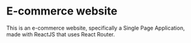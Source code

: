 # E-commerce website
This is an e-commerce website, specifically a Single Page Application, made with ReactJS that uses React Router.
